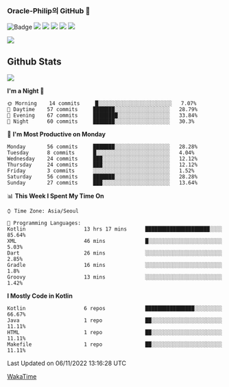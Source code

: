 ### Oracle-Philip의 GitHub 👋

![Badge](http://img.shields.io/badge/-Java-black?style=flat-square)
<img src="https://img.shields.io/badge/ -Kotlin-black?style=flat-square&logo=Kotlin&logoColor=#7F52FF"/></a>
<img src="https://img.shields.io/badge/ -Dart-black?style=flat-square&logo=Dart&logoColor=#0175C2"/></a>
<img src="https://img.shields.io/badge/ -Android-black?style=flat-square&logo=Android&logoColor=#3DDC84"/></a>
<img src="https://img.shields.io/badge/ -Flutter-black?style=flat-square&logo=Flutter&logoColor=#02569B"/></a>
<img src="https://img.shields.io/badge/ -Firebase-black?style=flat-square&logo=Firebase&logoColor=#FFCA28"/></a>

<img src="https://img.shields.io/badge/ -BLE-black?style=flat-square&logo=Bluetooth&logoColor=#0082FC"/></a>

<!--
<img src="https://img.shields.io/badge/ -STM32F103-black?style=flat-square&logo=STMicroelectronics&logoColor=#03234B"/></a>
<img src="https://img.shields.io/badge/ -Qt-black?style=flat-square&logo=Qt&logoColor=#41CD52"/></a>
-->

<!--
![Badge](http://img.shields.io/badge/-Java-black?style=flat-square)
![Badge](http://img.shields.io/badge/-Koltin-black?style=flat-square)
![Badge](http://img.shields.io/badge/-Dart-black?style=flat-square)
![Badge](http://img.shields.io/badge/-Android-black?style=flat-square)
![Badge](http://img.shields.io/badge/-Flutter-black?style=flat-square)
![Badge](http://img.shields.io/badge/-Firebase-black?style=flat-square)
-->

## Github Stats  
<div align="left"><img src="https://github-readme-stats.vercel.app/api?username=Oracle-Philip&show_icons=true&count_private=true&hide_border=true" align="center" /></div>


<!--START_SECTION:waka-->
**I'm a Night 🦉** 

```text
🌞 Morning    14 commits     █░░░░░░░░░░░░░░░░░░░░░░░░   7.07% 
🌆 Daytime    57 commits     ███████░░░░░░░░░░░░░░░░░░   28.79% 
🌃 Evening    67 commits     ████████░░░░░░░░░░░░░░░░░   33.84% 
🌙 Night      60 commits     ███████░░░░░░░░░░░░░░░░░░   30.3%

```
📅 **I'm Most Productive on Monday** 

```text
Monday       56 commits     ███████░░░░░░░░░░░░░░░░░░   28.28% 
Tuesday      8 commits      █░░░░░░░░░░░░░░░░░░░░░░░░   4.04% 
Wednesday    24 commits     ███░░░░░░░░░░░░░░░░░░░░░░   12.12% 
Thursday     24 commits     ███░░░░░░░░░░░░░░░░░░░░░░   12.12% 
Friday       3 commits      ░░░░░░░░░░░░░░░░░░░░░░░░░   1.52% 
Saturday     56 commits     ███████░░░░░░░░░░░░░░░░░░   28.28% 
Sunday       27 commits     ███░░░░░░░░░░░░░░░░░░░░░░   13.64%

```


📊 **This Week I Spent My Time On** 

```text
⌚︎ Time Zone: Asia/Seoul

💬 Programming Languages: 
Kotlin                   13 hrs 17 mins      █████████████████████░░░░   85.64% 
XML                      46 mins             █░░░░░░░░░░░░░░░░░░░░░░░░   5.03% 
Dart                     26 mins             ░░░░░░░░░░░░░░░░░░░░░░░░░   2.85% 
Gradle                   16 mins             ░░░░░░░░░░░░░░░░░░░░░░░░░   1.8% 
Groovy                   13 mins             ░░░░░░░░░░░░░░░░░░░░░░░░░   1.42%

```

**I Mostly Code in Kotlin** 

```text
Kotlin                   6 repos             ████████████████░░░░░░░░░   66.67% 
Java                     1 repo              ██░░░░░░░░░░░░░░░░░░░░░░░   11.11% 
HTML                     1 repo              ██░░░░░░░░░░░░░░░░░░░░░░░   11.11% 
Makefile                 1 repo              ██░░░░░░░░░░░░░░░░░░░░░░░   11.11%

```



 Last Updated on 06/11/2022 13:16:28 UTC
<!--END_SECTION:waka-->


<!--
**Oracle-Philip/Oracle-Philip** is a ✨ _special_ ✨ repository because its `README.md` (this file) appears on your GitHub profile.

Here are some ideas to get you started:

- 🔭 I’m currently working on ...
- 🌱 I’m currently learning ...
- 👯 I’m looking to collaborate on ...
- 🤔 I’m looking for help with ...
- 💬 Ask me about ...
- 📫 How to reach me: ...
- 😄 Pronouns: ...
- ⚡ Fun fact: ...
-->


[WakaTime](https://wakatime.com/dashboard)
